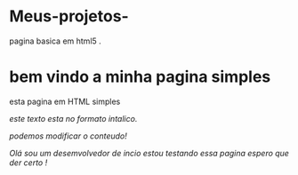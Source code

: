 # Meus-projetos-
pagina basica em html5 . 


<!doctype html>
<html>
<head>
<title>Uma pagina simples</title>
<head>
<body>
  <h1>bem vindo a minha pagina simples</h1>
  <p>esta pagina em HTML simples</p>
  <p><i>este texto esta no formato intalico<i>.<p>
    <p>podemos modificar o conteudo!</p>
    <p>Olá sou um desemvolvedor de incio estou testando essa pagina espero que der certo !</p>
</body>
<html>


